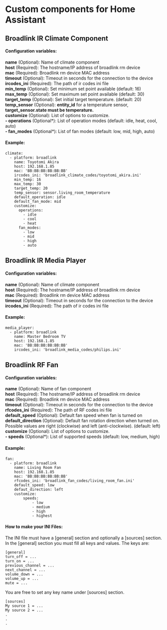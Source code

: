 # Custom components for Home Assistant
## Broadlink IR Climate Component

#### Configuration variables:
**name** (Optional): Name of climate component<br />
**host** (Required): The hostname/IP address of broadlink rm device<br />
**mac** (Required): Broadlink rm device MAC address<br />
**timeout** (Optional): Timeout in seconds for the connection to the device<br />
**ircodes_ini** (Required): The path of ir codes ini file<br />
**min_temp** (Optional): Set minimum set point available (default: 16)<br />
**max_temp** (Optional): Set maximum set point available (default: 30)<br />
**target_temp** (Optional): Set initial target temperature. (default: 20)<br />
**temp_sensor** (Optional): **entity_id** for a temperature sensor, **target_sensor.state must be temperature.**<br />
**customize** (Optional): List of options to customize.<br />
  **- operations** (Optional*): List of operation modes (default: idle, heat, cool, auto)<br />
  **- fan_modes** (Optional*): List of fan modes (default: low, mid, high, auto)<br />
  
#### Example:
```
climate:
  - platform: broadlink
    name: Toyotomi Akira
    host: 192.168.1.85
    mac: 'BB:BB:BB:BB:BB:BB'
    ircodes_ini: 'broadlink_climate_codes/toyotomi_akira.ini'
    min_temp: 16
    max_temp: 30
    target_temp: 20
    temp_sensor: sensor.living_room_temperature
    default_operation: idle
    default_fan_mode: mid
    customize:
      operations:
        - idle
        - cool
        - heat
      fan_modes:
        - low
        - mid
        - high
        - auto
```


## Broadlink IR Media Player

#### Configuration variables:
**name** (Optional): Name of climate component<br />
**host** (Required): The hostname/IP address of broadlink rm device<br />
**mac** (Required): Broadlink rm device MAC address<br />
**timeout** (Optional): Timeout in seconds for the connection to the device<br />
**ircodes_ini** (Required): The path of ir codes ini file<br />

#### Example:
```
media_player:
  - platform: broadlink
    name: Master Bedroom TV
    host: 192.168.1.85
    mac: 'BB:BB:BB:BB:BB:BB'
    ircodes_ini: 'broadlink_media_codes/philips.ini'
```



## Broadlink RF Fan

#### Configuration variables:
**name** (Optional): Name of fan component<br />
**host** (Required): The hostname/IP address of broadlink rm device<br />
**mac** (Required): Broadlink rm device MAC address<br />
**timeout** (Optional): Timeout in seconds for the connection to the device<br />
**rfcodes_ini** (Required): The path of RF codes ini file<br />
**default_speed** (Optional): Default fan speed when fan is turned on<br />
**default_direction** (Optional): Default fan rotation direction when turned on. Possible values are right (clockwise) and left (anti-clockwise). (default: left)<br />
**customize** (Optional): List of options to customize.<br />
  **- speeds** (Optional*): List of supported speeds (default: low, medium, high)<br />

#### Example:
```
fan:
  - platform: broadlink
    name: Living Room Fan
    host: 192.168.1.85
    mac: 'BB:BB:BB:BB:BB:BB'
    rfcodes_ini: 'broadlink_fan_codes/living_room_fan.ini'
    default_speed: low
    defaut_direction: left
    customize:
        speeds:
            - low
            - medium
            - high
            - highest
```

#### How to make your INI Files:
The INI file must have a [general] section and optionally a [sources] section.
In the [general] section you must fill all keys and values. The keys are: 
```
[general]
turn_off = ...
turn_on = ...
previous_channel = ...
next_channel = ...
volume_down = ...
volume_up = ...
mute = ...
```
You are free to set any key name under [sources] section.
```
[sources]
My source 1 = ...
My source 2 = ...
.
.
.
```
